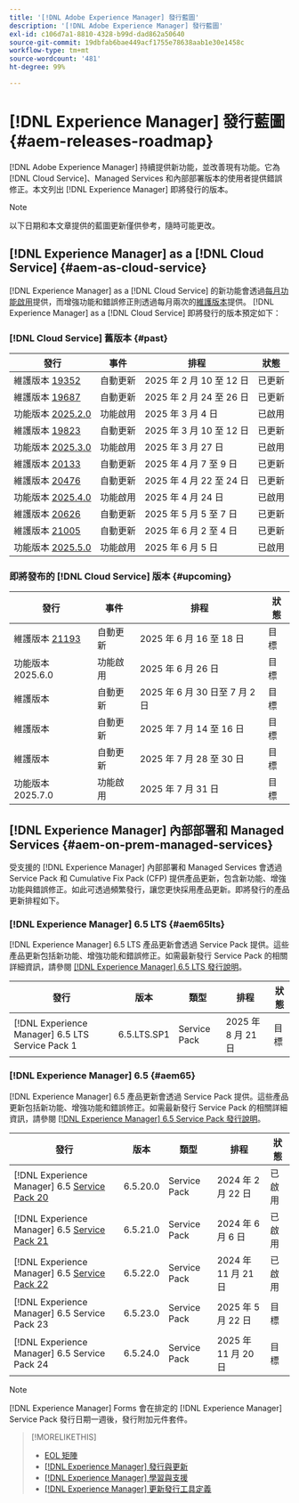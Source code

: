 ```yaml
---
title: '[!DNL Adobe Experience Manager] 發行藍圖'
description: '[!DNL Adobe Experience Manager] 發行藍圖'
exl-id: c106d7a1-8810-4328-b99d-dad862a50640
source-git-commit: 19dbfab6bae449acf1755e78638aab1e30e1458c
workflow-type: tm+mt
source-wordcount: '481'
ht-degree: 99%

---
```



# [!DNL Experience Manager] 發行藍圖 {#aem-releases-roadmap}

[!DNL Adobe Experience Manager] 持續提供新功能，並改善現有功能。它為 [!DNL Cloud Service]、Managed Services 和內部部署版本的使用者提供錯誤修正。本文列出 [!DNL Experience Manager] 即將發行的版本。

>[!NOTE]
>
>以下日期和本文章提供的藍圖更新僅供參考，隨時可能更改。

## [!DNL Experience Manager] as a [!DNL Cloud Service] {#aem-as-cloud-service}

[!DNL Experience Manager] as a [!DNL Cloud Service] 的新功能會透過[每月功能啟用](https://experienceleague.adobe.com/zh-hant/docs/experience-manager-cloud-service/content/release-notes/release-notes/release-notes-current)提供，而增強功能和錯誤修正則透過每月兩次的[維護版本](https://experienceleague.adobe.com/zh-hant/docs/experience-manager-cloud-service/content/release-notes/maintenance/latest)提供。
[!DNL Experience Manager] as a [!DNL Cloud Service] 即將發行的版本預定如下：

### [!DNL Cloud Service] 舊版本 {#past}

| 發行 | 事件 | 排程 | 狀態 |
|---|---|---|---|
| 維護版本 [19352](https://experienceleague.adobe.com/zh-hant/docs/experience-manager-cloud-service/content/release-notes/maintenance/2025/2025-2-0#19352) | 自動更新 | 2025 年 2 月 10 至 12 日 | 已更新 |
| 維護版本 [19687](https://experienceleague.adobe.com/zh-hant/docs/experience-manager-cloud-service/content/release-notes/maintenance/2025/2025-2-0#19687) | 自動更新 | 2025 年 2 月 24 至 26 日 | 已更新 |
| 功能版本 [2025.2.0](https://experienceleague.adobe.com/zh-hant/docs/experience-manager-cloud-service/content/release-notes/release-notes/2025/release-notes-2025-2-0) | 功能啟用 | 2025 年 3 月 4 日 | 已啟用 |
| 維護版本 [19823](https://experienceleague.adobe.com/zh-hant/docs/experience-manager-cloud-service/content/release-notes/maintenance/2025/2025-3-0#19823) | 自動更新 | 2025 年 3 月 10 至 12 日 | 已更新 |
| 功能版本 [2025.3.0](https://experienceleague.adobe.com/zh-hant/docs/experience-manager-cloud-service/content/release-notes/release-notes/2025/release-notes-2025-3-0) | 功能啟用 | 2025 年 3 月 27 日 | 已啟用 |
| 維護版本 [20133](https://experienceleague.adobe.com/zh-hant/docs/experience-manager-cloud-service/content/release-notes/maintenance/2025/2025-4-0#20133) | 自動更新 | 2025 年 4 月 7 至 9 日 | 已更新 |
| 維護版本 [20476](https://experienceleague.adobe.com/zh-hant/docs/experience-manager-cloud-service/content/release-notes/maintenance/2025/2025-4-0#20476) | 自動更新 | 2025 年 4 月 22 至 24 日 | 已更新 |
| 功能版本 [2025.4.0](https://experienceleague.adobe.com/zh-hant/docs/experience-manager-cloud-service/content/release-notes/release-notes/2025/release-notes-2025-4-0) | 功能啟用 | 2025 年 4 月 24 日 | 已啟用 |
| 維護版本 [20626](https://experienceleague.adobe.com/zh-hant/docs/experience-manager-cloud-service/content/release-notes/maintenance/2025/2025-5-0#20626) | 自動更新 | 2025 年 5 月 5 至 7 日 | 已更新 |
| 維護版本 [21005](https://experienceleague.adobe.com/zh-hant/docs/experience-manager-cloud-service/content/release-notes/maintenance/2025/2025-5-0#21005) | 自動更新 | 2025 年 6 月 2 至 4 日 | 已更新 |
| 功能版本 [2025.5.0](https://experienceleague.adobe.com/zh-hant/docs/experience-manager-cloud-service/content/release-notes/release-notes/release-notes-current) | 功能啟用 | 2025 年 6 月 5 日 | 已啟用 |

### 即將發布的 [!DNL Cloud Service] 版本 {#upcoming}

| 發行 | 事件 | 排程 | 狀態 |
|---|---|---|---|
| 維護版本 [21193](https://experienceleague.adobe.com/zh-hant/docs/experience-manager-cloud-service/content/release-notes/maintenance/latest) | 自動更新 | 2025 年 6 月 16 至 18 日 | 目標 |
| 功能版本 2025.6.0 | 功能啟用 | 2025 年 6 月 26 日 | 目標 |
| 維護版本 | 自動更新 | 2025 年 6 月 30 日至 7 月 2 日 | 目標 |
| 維護版本 | 自動更新 | 2025 年 7 月 14 至 16 日 | 目標 |
| 維護版本 | 自動更新 | 2025 年 7 月 28 至 30 日 | 目標 |
| 功能版本 2025.7.0 | 功能啟用 | 2025 年 7 月 31 日 | 目標 |

## [!DNL Experience Manager] 內部部署和 Managed Services {#aem-on-prem-managed-services}

受支援的 [!DNL Experience Manager] 內部部署和 Managed Services 會透過 Service Pack 和 Cumulative Fix Pack (CFP) 提供產品更新，包含新功能、增強功能與錯誤修正。如此可透過頻繁發行，讓您更快採用產品更新。即將發行的產品更新排程如下。

### [!DNL Experience Manager] 6.5 LTS {#aem65lts}

[!DNL Experience Manager] 6.5 LTS 產品更新會透過 Service Pack 提供。這些產品更新包括新功能、增強功能和錯誤修正。如需最新發行 Service Pack 的相關詳細資訊，請參閱 [[!DNL Experience Manager] 6.5 LTS 發行說明](https://experienceleague.adobe.com/zh-hant/docs/experience-manager-65-lts/content/release-notes/release-notes)。

| 發行 | 版本 | 類型 | 排程 | 狀態 |
|---|---|---|---|---|
| [!DNL Experience Manager] 6.5 LTS Service Pack 1 | 6.5.LTS.SP1 | Service Pack | 2025 年 8 月 21 日 | 目標 |

### [!DNL Experience Manager] 6.5 {#aem65}

[!DNL Experience Manager] 6.5 產品更新會透過 Service Pack 提供。這些產品更新包括新功能、增強功能和錯誤修正。如需最新發行 Service Pack 的相關詳細資訊，請參閱 [[!DNL Experience Manager] 6.5 Service Pack 發行說明](https://experienceleague.adobe.com/zh-hant/docs/experience-manager-65/content/release-notes/release-notes)。

| 發行 | 版本 | 類型 | 排程 | 狀態 |
|---|---|---|---|---|
| [!DNL Experience Manager] 6.5 [Service Pack 20](https://experienceleague.adobe.com/zh-hant/docs/experience-manager-65/content/release-notes/service-pack/6-5-20) | 6.5.20.0 | Service Pack | 2024 年 2 月 22 日 | 已啟用 |
| [!DNL Experience Manager] 6.5 [Service Pack 21](https://experienceleague.adobe.com/zh-hant/docs/experience-manager-65/content/release-notes/service-pack/6-5-21) | 6.5.21.0 | Service Pack | 2024 年 6 月 6 日 | 已啟用 |
| [!DNL Experience Manager] 6.5 [Service Pack 22](https://experienceleague.adobe.com/zh-hant/docs/experience-manager-65/content/release-notes/release-notes) | 6.5.22.0 | Service Pack | 2024 年 11 月 21 日 | 已啟用 |
| [!DNL Experience Manager] 6.5 Service Pack 23 | 6.5.23.0 | Service Pack | 2025 年 5 月 22 日 | 目標 |
| [!DNL Experience Manager] 6.5 Service Pack 24 | 6.5.24.0 | Service Pack | 2025 年 11 月 20 日 | 目標 |

>[!NOTE]
>
>[!DNL Experience Manager] Forms 會在排定的 [!DNL Experience Manager] Service Pack 發行日期一週後，發行附加元件套件。

>[!MORELIKETHIS]
>
>* [EOL 矩陣](https://helpx.adobe.com/tw/support/programs/eol-matrix.html)
>* [[!DNL Experience Manager] 發行與更新](https://experienceleague.adobe.com/zh-hant/docs/experience-manager-release-information/aem-release-updates/aem-releases-updates)
>* [[!DNL Experience Manager] 學習與支援](https://experienceleague.adobe.com/zh-hant/docs/experience-manager-cloud-service)
>* [[!DNL Experience Manager] 更新發行工具定義](/help/using/update-release-vehicle-definitions.md)
